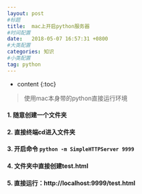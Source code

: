```yaml
---
layout: post
#标题
title:  mac上开启python服务器
#时间配置
date:   2018-05-07 16:57:31 +0800
#大类配置
categories: 知识
#小类配置
tag: python
---
```

 
* content
{:toc}

> 使用mac本身带的python直接运行环境
 
#### 1. 随意创建一个文件夹
#### 2. 直接终端cd进入文件夹
#### 3. 开启命令 `python -m SimpleHTTPServer 9999`
#### 4. 文件夹中直接创建test.html
#### 5. 直接运行：http://localhost:9999/test.html